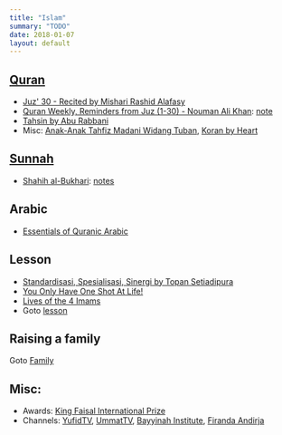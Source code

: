 ```yaml
---
title: "Islam"
summary: "TODO"
date: 2018-01-07
layout: default
---
```


## [Quran](https://quran.com/)
* [Juz' 30 - Recited by Mishari Rashid Alafasy](https://www.youtube.com/watch?v=HK8b1CUxyhw)
* [Quran Weekly, Reminders from Juz (1-30) - Nouman Ali Khan](https://www.youtube.com/playlist?list=PLFP6-6Ao4FMm5FnIT9QvstEmhWNugJlNO): [note](https://github.com/tttor/islam/blob/master/quran/quran_weekly_nak.md)
* [Tahsin by Abu Rabbani](https://www.youtube.com/watch?v=lgTVLVdpl6A)
* Misc: [Anak-Anak Tahfiz Madani Widang Tuban](https://www.youtube.com/watch?v=-WW2YCXnXRo), [Koran by Heart](https://www.youtube.com/watch?v=ptHdmw57rzM)

## [Sunnah](https://sunnah.com/)
* [Shahih al-Bukhari](https://sunnah.com/bukhari): [notes](https://github.com/tttor/islam/blob/master/sunnah/shahih_bukhari.md)

## Arabic
* [Essentials of Quranic Arabic](http://kalamullah.com/essentials-of-arabic.html)

## Lesson
* [Standardisasi, Spesialisasi, Sinergi by Topan Setiadipura](https://www.youtube.com/watch?v=C7IOZW7a8pg&feature=share)
* [You Only Have One Shot At Life!](https://www.youtube.com/watch?v=v6wPnqxyiRo)
* [Lives of the 4 Imams](https://www.youtube.com/playlist?list=PL2F529982E0608204)
* Goto [lesson](https://github.com/tttor/islam/tree/master/lesson)

## Raising a family
Goto [Family](http://tttor.github.io/family)

## Misc:
* Awards: [King Faisal International Prize](http://kfip.org/en)
* Channels: [YufidTV](https://www.youtube.com/channel/UCX-4mrOc5r691SzDhHtkOgw), [UmmatTV](https://www.youtube.com/channel/UChq7NDxIkiwKCFRt6Qmn-Bw), [Bayyinah Institute](https://www.youtube.com/channel/UCRtiU-lpcBSi-ipFKyfIkug), [Firanda Andirja](https://www.youtube.com/channel/UCm44PmruoSbuNbZn7jFeXUw)
